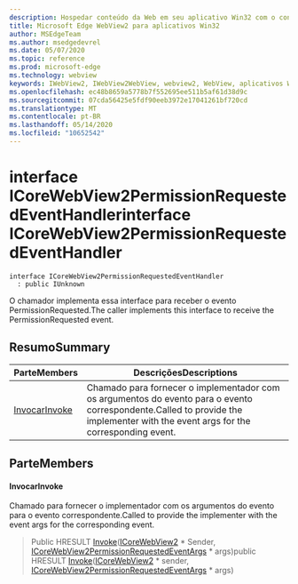 ```yaml
---
description: Hospedar conteúdo da Web em seu aplicativo Win32 com o controle WebView2 do Microsoft Edge
title: Microsoft Edge WebView2 para aplicativos Win32
author: MSEdgeTeam
ms.author: msedgedevrel
ms.date: 05/07/2020
ms.topic: reference
ms.prod: microsoft-edge
ms.technology: webview
keywords: IWebView2, IWebView2WebView, webview2, WebView, aplicativos Win32, Win32, Edge, ICoreWebView2, ICoreWebView2Controller, controle do navegador, HTML Edge
ms.openlocfilehash: ec48b8659a5778b7f552695ee511b5af61d38d9c
ms.sourcegitcommit: 07cda56425e5fdf90eeb3972e17041261bf720cd
ms.translationtype: MT
ms.contentlocale: pt-BR
ms.lasthandoff: 05/14/2020
ms.locfileid: "10652542"
---
```

# <span data-ttu-id="8d5ee-104">interface ICoreWebView2PermissionRequestedEventHandler</span><span class="sxs-lookup"><span data-stu-id="8d5ee-104">interface ICoreWebView2PermissionRequestedEventHandler</span></span> 

```
interface ICoreWebView2PermissionRequestedEventHandler
  : public IUnknown
```

<span data-ttu-id="8d5ee-105">O chamador implementa essa interface para receber o evento PermissionRequested.</span><span class="sxs-lookup"><span data-stu-id="8d5ee-105">The caller implements this interface to receive the PermissionRequested event.</span></span>

## <span data-ttu-id="8d5ee-106">Resumo</span><span class="sxs-lookup"><span data-stu-id="8d5ee-106">Summary</span></span>

 <span data-ttu-id="8d5ee-107">Parte</span><span class="sxs-lookup"><span data-stu-id="8d5ee-107">Members</span></span>                        | <span data-ttu-id="8d5ee-108">Descrições</span><span class="sxs-lookup"><span data-stu-id="8d5ee-108">Descriptions</span></span>
--------------------------------|---------------------------------------------
[<span data-ttu-id="8d5ee-109">Invocar</span><span class="sxs-lookup"><span data-stu-id="8d5ee-109">Invoke</span></span>](#invoke) | <span data-ttu-id="8d5ee-110">Chamado para fornecer o implementador com os argumentos do evento para o evento correspondente.</span><span class="sxs-lookup"><span data-stu-id="8d5ee-110">Called to provide the implementer with the event args for the corresponding event.</span></span>

## <span data-ttu-id="8d5ee-111">Parte</span><span class="sxs-lookup"><span data-stu-id="8d5ee-111">Members</span></span>

#### <span data-ttu-id="8d5ee-112">Invocar</span><span class="sxs-lookup"><span data-stu-id="8d5ee-112">Invoke</span></span> 

<span data-ttu-id="8d5ee-113">Chamado para fornecer o implementador com os argumentos do evento para o evento correspondente.</span><span class="sxs-lookup"><span data-stu-id="8d5ee-113">Called to provide the implementer with the event args for the corresponding event.</span></span>

> <span data-ttu-id="8d5ee-114">Public HRESULT [Invoke](#invoke)([ICoreWebView2](icorewebview2.md) \* Sender, [ICoreWebView2PermissionRequestedEventArgs](icorewebview2permissionrequestedeventargs.md) \* args)</span><span class="sxs-lookup"><span data-stu-id="8d5ee-114">public HRESULT [Invoke](#invoke)([ICoreWebView2](icorewebview2.md) \* sender, [ICoreWebView2PermissionRequestedEventArgs](icorewebview2permissionrequestedeventargs.md) \* args)</span></span>

